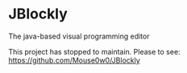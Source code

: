 # JBlockly
The java-based visual programming editor

This project has stopped to maintain. Please to see: https://github.com/Mouse0w0/JBlockly
